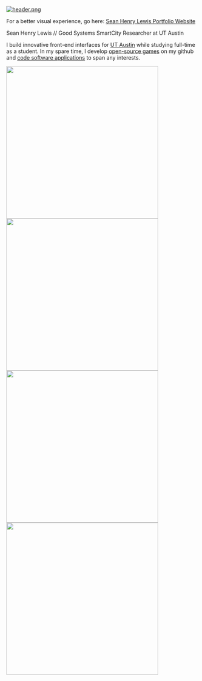 [![header.png](https://user-images.githubusercontent.com/96705270/204425946-0c970043-91c5-4f23-86bb-175efdea4367.png)](https://user-images.githubusercontent.com/96705270/204425946-0c970043-91c5-4f23-86bb-175efdea4367.png)


For a better visual experience, go here: [Sean Henry Lewis Portfolio Website](https://seanhlewis.me/)

Sean Henry Lewis // Good Systems SmartCity Researcher at UT Austin

I build innovative front-end interfaces for [UT Austin](https://smartcity.tacc.utexas.edu/) while studying full-time as a student.
In my spare time, I develop [open-source games](https://github.com/seanhlewis/games/) on my github and [code software applications](https://github.com/seanhlewis/websites/) to span any interests.

<img src="https://user-images.githubusercontent.com/96705270/204424596-2799aced-9b98-4261-9332-4e18b0447bab.png" width="400" /> <img src="https://user-images.githubusercontent.com/96705270/204424600-0dc51cc9-bb0d-47e0-956a-0e3afcc0a71f.png" width="400" /> <img src="https://user-images.githubusercontent.com/96705270/204424603-2491e794-8d85-4865-811c-31a07aeadc81.png" width="400" /> <img src="https://user-images.githubusercontent.com/96705270/204424608-65ba6146-6496-4e00-9ce0-d9900826b4ba.png" width="400" />
